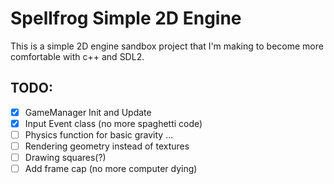 # Spellfrog Simple 2D Engine

This is a simple 2D engine sandbox project that I'm making to become more comfortable with c++ and SDL2.

## TODO:
* [X] GameManager Init and Update
* [X] Input Event class (no more spaghetti code)
* [ ] Physics function for basic gravity ...
* [ ] Rendering geometry instead of textures
* [ ] Drawing squares(?)
* [ ] Add frame cap (no more computer dying)